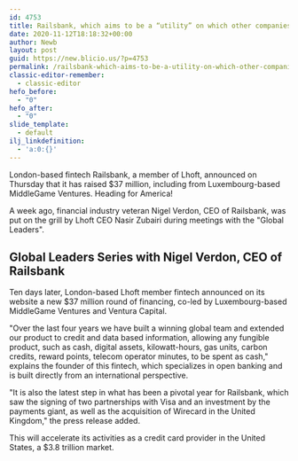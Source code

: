 ```yaml
---
id: 4753
title: Railsbank, which aims to be a “utility” on which other companies can build financial services, raises a cool $37 million
date: 2020-11-12T18:18:32+00:00
author: Newb
layout: post
guid: https://new.blicio.us/?p=4753
permalink: /railsbank-which-aims-to-be-a-utility-on-which-other-companies-can-build-financial-services-raises-a-cool-37-million/
classic-editor-remember:
  - classic-editor
hefo_before:
  - "0"
hefo_after:
  - "0"
slide_template:
  - default
ilj_linkdefinition:
  - 'a:0:{}'
---
```

London-based fintech Railsbank, a member of Lhoft, announced on Thursday that it has raised $37 million, including from Luxembourg-based MiddleGame Ventures. Heading for America!

A week ago, financial industry veteran Nigel Verdon, CEO of Railsbank, was put on the grill by Lhoft CEO Nasir Zubairi during meetings with the "Global Leaders".

## Global Leaders Series with Nigel Verdon, CEO of Railsbank

Ten days later, London-based Lhoft member fintech announced on its website a new $37 million round of financing, co-led by Luxembourg-based MiddleGame Ventures and Ventura Capital.

"Over the last four years we have built a winning global team and extended our product to credit and data based information, allowing any fungible product, such as cash, digital assets, kilowatt-hours, gas units, carbon credits, reward points, telecom operator minutes, to be spent as cash," explains the founder of this fintech, which specializes in open banking and is built directly from an international perspective.

"It is also the latest step in what has been a pivotal year for Railsbank, which saw the signing of two partnerships with Visa and an investment by the payments giant, as well as the acquisition of Wirecard in the United Kingdom," the press release added.

This will accelerate its activities as a credit card provider in the United States, a $3.8 trillion market.